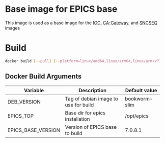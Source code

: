 # Base image for EPICS base

This image is used as a base image for the [IOC](ioc/), [CA-Gateway](ca-gateway/), and [SNCSEQ](sncseq/) images

# Build

```bash
docker build [--pull] [--platform=linux/amd64,linux/arm64,linux/arm/v7] [--push] [--build-arg ARG=VALUE]... -t <IMAGE_NAME>:<TAG> .
```

## Docker Build Arguments

| Variable           | Description                                             | Default value    |
|--------------------|---------------------------------------------------------|------------------|
| DEB_VERSION        | Tag of debian image to use for build                    | bookworm-slim    |
| EPICS_TOP          | Base dir for epics installation                         | /opt/epics       |
| EPICS_BASE_VERSION | Version of EPICS base to build                          | 7.0.8.1          |

